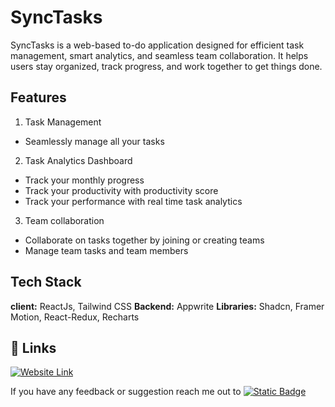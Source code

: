 # SyncTasks

SyncTasks is a web-based to-do application designed for efficient task management, smart analytics, and seamless team collaboration. It helps users stay organized, track progress, and work together to get things done.

## Features

1. Task Management
- Seamlessly manage all your tasks

2. Task Analytics Dashboard
- Track your monthly progress
- Track your productivity with productivity score
- Track your performance with real time task analytics

3. Team collaboration
- Collaborate on tasks together by joining or creating teams
- Manage team tasks and team members

## Tech Stack

**client:** ReactJs, Tailwind CSS
**Backend:** Appwrite
**Libraries:** Shadcn, Framer Motion, React-Redux, Recharts

## 🔗 Links
[![Website Link](https://img.shields.io/badge/Website%20Link-020617)](https://collaborative-todo-mauve.vercel.app/)

If you have any feedback or suggestion reach me out to [![Static Badge](https://img.shields.io/badge/Twitter)]( https://x.com/exoticSourav03)